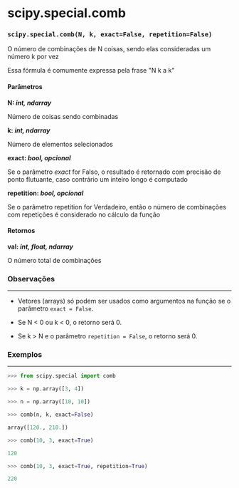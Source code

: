 # scipy.special.comb

### `scipy.special.comb(N, k, exact=False, repetition=False)`

O número de combinações de N coisas, sendo elas consideradas um número k por vez

Essa fórmula é comumente expressa pela frase "N k a k"

#### Parâmetros

**N: *int, ndarray***

Número de coisas sendo combinadas

**k: *int, ndarray***

Número de elementos selecionados

**exact: *bool, opcional***

Se o parâmetro *exact* for Falso, o resultado é retornado com precisão de ponto flutuante, caso contrário um inteiro longo é computado

**repetition: *bool, opcional***

Se o parâmetro repetition for Verdadeiro, então o número de combinações com repetições é considerado no cálculo da função

#### Retornos

**val: *int, float, ndarray***

O número total de combinações

### Observações

---

- Vetores (arrays) só podem ser usados como argumentos na função se o parâmetro `exact = False`.

- Se N < 0 ou k < 0, o retorno será 0.

- Se k > N e o parâmetro `repetition = False`, o retorno será 0.

### Exemplos

---

```python
>>> from scipy.special import comb

>>> k = np.array([3, 4])

>>> n = np.array([10, 10])

>>> comb(n, k, exact=False)

array([120., 210.])

>>> comb(10, 3, exact=True)

120

>>> comb(10, 3, exact=True, repetition=True)

220
```


